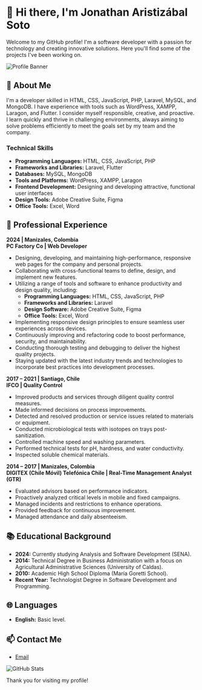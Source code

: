 # 👋 Hi there, I'm Jonathan Aristizábal Soto

Welcome to my GitHub profile! I'm a software developer with a passion for technology and creating innovative solutions. Here you'll find some of the projects I've been working on.

![Profile Banner](https://github.com/JonathanAristizabalSoto)

## 🚀 About Me

I'm a developer skilled in HTML, CSS, JavaScript, PHP, Laravel, MySQL, and MongoDB. I have experience with tools such as WordPress, XAMPP, Laragon, and Flutter. I consider myself responsible, creative, and proactive. I learn quickly and thrive in challenging environments, always aiming to solve problems efficiently to meet the goals set by my team and the company.

### Technical Skills

- **Programming Languages:** HTML, CSS, JavaScript, PHP
- **Frameworks and Libraries:** Laravel, Flutter
- **Databases:** MySQL, MongoDB
- **Tools and Platforms:** WordPress, XAMPP, Laragon
- **Frontend Development:** Designing and developing attractive, functional user interfaces
- **Design Tools:** Adobe Creative Suite, Figma
- **Office Tools:** Excel, Word

## 💼 Professional Experience

**2024 | Manizales, Colombia**  
**PC Factory Co | Web Developer**
- Designing, developing, and maintaining high-performance, responsive web pages for the company and personal projects.
- Collaborating with cross-functional teams to define, design, and implement new features.
- Utilizing a range of tools and software to enhance productivity and design quality, including:
  - **Programming Languages:** HTML, CSS, JavaScript, PHP
  - **Frameworks and Libraries:** Laravel
  - **Design Software:** Adobe Creative Suite, Figma
  - **Office Tools:** Excel, Word
- Implementing responsive design principles to ensure seamless user experiences across devices.
- Continuously improving and refactoring code to boost performance, security, and maintainability.
- Conducting thorough testing and debugging to deliver the highest quality projects.
- Staying updated with the latest industry trends and technologies to incorporate best practices into development processes.

**2017 – 2021 | Santiago, Chile**  
**IFCO | Quality Control**
- Improved products and services through diligent quality control measures.
- Made informed decisions on process improvements.
- Detected and resolved production or service issues related to materials or equipment.
- Conducted microbiological tests with isotopes on trays post-sanitization.
- Controlled machine speed and washing parameters.
- Performed technical tests for pH, hardness, and water conductivity.
- Inspected soluble chemical materials.

**2014 – 2017 | Manizales, Colombia**  
**DIGITEX (Chile Móvil) Telefónica Chile | Real-Time Management Analyst (GTR)**
- Evaluated advisors based on performance indicators.
- Proactively analyzed critical levels in mobile and fixed campaigns.
- Managed incidents and restrictions to enhance operations.
- Provided feedback for continuous improvement.
- Managed attendance and daily absenteeism.

## 📚 Educational Background

- **2024:** Currently studying Analysis and Software Development (SENA).
- **2014:** Technical Degree in Business Administration with a focus on Agricultural Administrative Sciences (University of Caldas).
- **2010:** Academic High School Diploma (María Goretti School).
- **Recent Year:** Technologist Degree in Software Development and Programming.

## 🌐 Languages

- **English:** Basic level.

## 📫 Contact Me
- [Email](mailto:jhonatan901230@hotmail.com)

![GitHub Stats](https://github-readme-stats.vercel.app/api?username=your-github-username&show_icons=true&theme=radical)

Thank you for visiting my profile!


<!---
JonathanAristizabalSoto/JonathanAristizabalSoto is a ✨ special ✨ repository because its `README.md` (this file) appears on your GitHub profile.
You can click the Preview link to take a look at your changes.
--->
